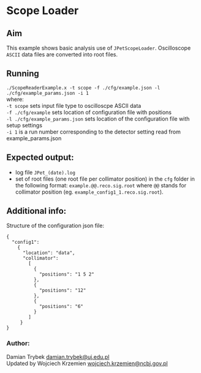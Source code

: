 # Scope Loader

## Aim
This example shows basic analysis use of `JPetScopeLoader`. Oscilloscope `ASCII` data files are converted into root files.

## Running
`./ScopeReaderExample.x -t scope -f ./cfg/example.json -l ./cfg/example_params.json -i 1`  
where:  
`-t scope` sets input file type to oscilloscpe ASCII data  
`-f ./cfg/example` sets location of configuration file with positions  
`-l ./cfg/example_params.json` sets location of the configuration file with setup settings  
`-i 1` is a run number corresponding to the detector setting read from example_params.json  

## Expected output:
 * log file `JPet_(date).log`
 * set of root files (one root file per collimator position) in the `cfg` folder in the following format: `example.@@.reco.sig.root` where `@@` stands for collimator position (eg. `example_config1_1.reco.sig.root`).

## Additional info:
Structure of the configuration json file:
```
{
  "config1":
    {
      "location": "data",
      "collimator":
        [
          {
            "positions": "1 5 2"
          },
          {
            "positions": "12"
          },
          {
            "positions": "6"
          }
        ]
     }
}
```

### Author:
Damian Trybek [damian.trybek@uj.edu.pl](damian.trybek@uj.edu.pl)  
Updated by Wojciech Krzemien [wojciech.krzemien@ncbj.gov.pl](wojciech.krzemien@ncbj.gov.pl)